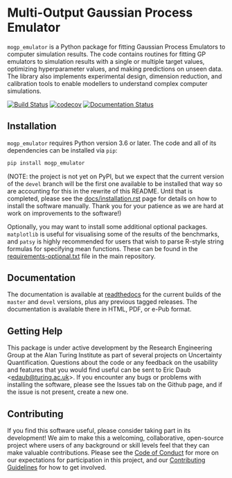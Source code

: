 # Multi-Output Gaussian Process Emulator

`mogp_emulator` is a Python package for fitting Gaussian Process Emulators to computer simulation results.
The code contains routines for fitting GP emulators to simulation results with a single or multiple target
values, optimizing hyperparameter values, and making predictions on unseen data. The library also implements
experimental design, dimension reduction, and calibration tools to enable modellers to understand complex
computer simulations.

[![Build Status](https://travis-ci.com/alan-turing-institute/mogp_emulator.svg?branch=master)](https://travis-ci.com/alan-turing-institute/mogp_emulator)
[![codecov](https://codecov.io/gh/alan-turing-institute/mogp_emulator/branch/master/graph/badge.svg)](https://codecov.io/gh/alan-turing-institute/mogp_emulator)
[![Documentation Status](https://readthedocs.org/projects/mogp-emulator/badge/?version=latest)](https://mogp-emulator.readthedocs.io/en/latest/?badge=latest)

## Installation

`mogp_emulator` requires Python version 3.6 or later. The code and all of its dependencies can be
installed via `pip`:

```bash
pip install mogp_emulator
```

(NOTE: the project is not yet on PyPI, but we expect that the current version of the `devel` branch will
be the first one available to be installed that way so are accounting for this in the rewrite of this
README. Until that is completed, please see the [docs/installation.rst](docs/installation.rst)
page for details on how to install the software manually. Thank you for your patience as we are hard
at work on improvements to the software!)

Optionally, you may want to install some additional optional packages. `matplotlib` is useful for
visualising some of the results of the benchmarks, and `patsy` is highly recommended for users that
wish to parse R-style string formulas for specifying mean functions. These can be found in the
[requirements-optional.txt](requirements-optional.txt) file in the main repository.

## Documentation

The documentation is available at [readthedocs](https://mogp-emulator.readthedocs.io) for the current
builds of the `master` and `devel` versions, plus any previous tagged releases. The documentation
is available there in HTML, PDF, or e-Pub format.

## Getting Help

This package is under active development by the Research Engineering Group at the Alan Turing Institute
as part of several projects on Uncertainty Quantification. Questions about the code or any feedback on
the usability and features that you would find useful can be sent to Eric Daub
<[edaub@turing.ac.uk](mailto:edaub@turing.ac.uk)>. If you encounter any bugs or problems with installing
the software, please see the Issues tab on the Github page, and if the issue is not present, create a new one.

## Contributing

If you find this software useful, please consider taking part in its development! We aim to make
this a welcoming, collaborative, open-source project where users of any background or skill levels feel that they
can make valuable contributions. Please see the [Code of Conduct](CODE_OF_CONDUCT.md) for more on our
expectations for participation in this project, and our [Contributing Guidelines](CONTRIBUTING.md)
for how to get involved.